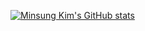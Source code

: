 [![Minsung Kim's GitHub stats](https://github-readme-stats.vercel.app/api?username=alstjd025&show_icons=true&theme=dark&langs_count=8)](https://github.com/alstjd025/github-readme-stats)

<!--
**alstjd025/alstjd025** is a ✨ _special_ ✨ repository because its `README.md` (this file) appears on your GitHub profile.

Here are some ideas to get you started:

- 🔭 I’m currently working on ...
- 🌱 I’m currently learning ...
- 👯 I’m looking to collaborate on ...
- 🤔 I’m looking for help with ...
- 💬 Ask me about ...
- 📫 How to reach me: ...
- 😄 Pronouns: ...
- ⚡ Fun fact: ...
-->
